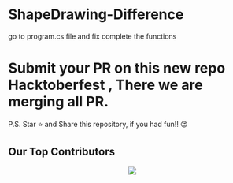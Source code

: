 # ShapeDrawing-Difference

go to program.cs file and fix complete the functions

# Submit your PR on this new repo Hacktoberfest , There we are merging all PR.

P.S. Star ⭐ and Share this repository, if you had fun!! 😍

## Our Top Contributors 
<p align="center"><a href="https://github.com/lyrenuka/ShapeDrawing-Difference/graphs/contributors">
  <img src="https://contributors-img.web.app/image?repo=lyrenuka/ShapeDrawing-Difference" />
</a></p>
